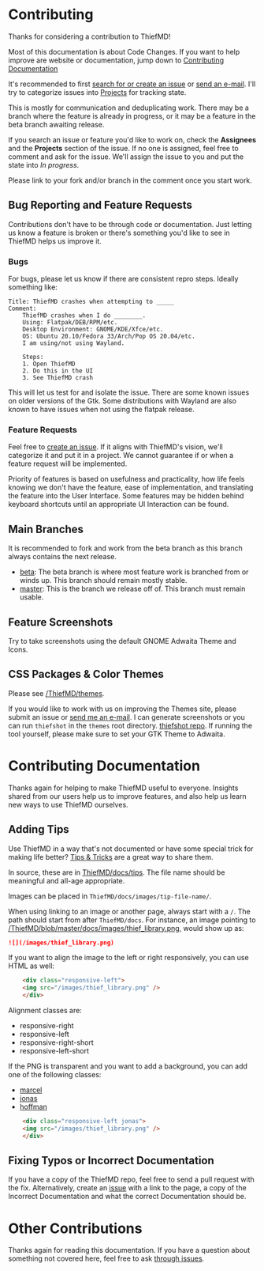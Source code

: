 # Contributing

Thanks for considering a contribution to ThiefMD!

Most of this documentation is about Code Changes. If you want to help improve are website or documentation, jump down to [Contributing Documentation](#contributing-documentation)

It's recommended to first [search for or create an issue](https://github.com/kmwallio/ThiefMD/issues) or [send an e-mail](mailto:mwallio@gmail.com). I'll try to categorize issues into [Projects](https://github.com/kmwallio/ThiefMD/projects) for tracking state.

This is mostly for communication and deduplicating work. There may be a branch where the feature is already in progress, or it may be a feature in the beta branch awaiting release.

If you search an issue or feature you'd like to work on, check the **Assignees** and the **Projects** section of the issue. If no one is assigned, feel free to comment and ask for the issue. We'll assign the issue to you and put the state into *In progress*.

Please link to your fork and/or branch in the comment once you start work.

## Bug Reporting and Feature Requests

Contributions don't have to be through code or documentation. Just letting us know a feature is broken or there's something you'd like to see in ThiefMD helps us improve it.

### Bugs

For bugs, please let us know if there are consistent repro steps. Ideally something like:

```
Title: ThiefMD crashes when attempting to _____
Comment:
    ThiefMD crashes when I do ________.
    Using: Flatpak/DEB/RPM/etc.
    Desktop Environment: GNOME/KDE/Xfce/etc.
    OS: Ubuntu 20.10/Fedora 33/Arch/Pop OS 20.04/etc.
    I am using/not using Wayland.

    Steps:
    1. Open ThiefMD
    2. Do this in the UI
    3. See ThiefMD crash
```

This will let us test for and isolate the issue. There are some known issues on older versions of the Gtk. Some distributions with Wayland are also known to have issues when not using the flatpak release.

### Feature Requests

Feel free to [create an issue](https://github.com/kmwallio/ThiefMD/issues). If it aligns with ThiefMD's vision, we'll categorize it and put it in a project. We cannot guarantee if or when a feature request will be implemented.

Priority of features is based on usefulness and practicality, how life feels knowing we don't have the feature, ease of implementation, and translating the feature into the User Interface. Some features may be hidden behind keyboard shortcuts until an appropriate UI Interaction can be found.

## Main Branches

It is recommended to fork and work from the beta branch as this branch always contains the next release.

* [beta](https://github.com/kmwallio/ThiefMD/tree/beta): The beta branch is where most feature work is branched from or winds up. This branch should remain mostly stable.
* [master](https://github.com/kmwallio/ThiefMD): This is the branch we release off of. This branch must remain usable.

## Feature Screenshots

Try to take screenshots using the default GNOME Adwaita Theme and Icons.

## CSS Packages & Color Themes

Please see [/ThiefMD/themes](https://github.com/ThiefMD/themes).

If you would like to work with us on improving the Themes site, please submit an issue or [send me an e-mail](mailto:mwallio@gmail.com). I can generate screenshots or you can run `thiefshot` in the `themes` root directory. [thiefshot repo](https://github.com/TwiRp/thief-screenshot). If running the tool yourself, please make sure to set your GTK Theme to Adwaita.

# Contributing Documentation

Thanks again for helping to make ThiefMD useful to everyone. Insights shared from our users help us to improve features, and also help us learn new ways to use ThiefMD ourselves.

## Adding Tips

Use ThiefMD in a way that's not documented or have some special trick for making life better? [Tips & Tricks](https://thiefmd.com/tips/) are a great way to share them.

In source, these are in [ThiefMD/docs/tips](https://github.com/kmwallio/ThiefMD/tree/master/docs/tips). The file name should be meaningful and all-age appropriate.

Images can be placed in `ThiefMD/docs/images/tip-file-name/`.

When using linking to an image or another page, always start with a `/`. The path should start from after `ThiefMD/docs`. For instance, an image pointing to [/ThiefMD/blob/master/docs/images/thief_library.png](https://github.com/kmwallio/ThiefMD/blob/master/docs/images/thief_library.png), would show up as:

```markdown
![](/images/thief_library.png)
```

If you want to align the image to the left or right responsively, you can use HTML as well:

```html
    <div class="responsive-left">
    <img src="/images/thief_library.png" />
    </div>
```

Alignment classes are:
 - responsive-right
 - responsive-left
 - responsive-right-short
 - responsive-left-short

If the PNG is transparent and you want to add a background, you can add one of the following classes:
 - [marcel](https://github.com/kmwallio/ThiefMD/blob/master/docs/images/gaelle-marcel-wheat.jpg)
 - [jonas](https://github.com/kmwallio/ThiefMD/blob/master/docs/images/jonas-zurcher-wheat.jpg)
 - [hoffman](https://github.com/kmwallio/ThiefMD/blob/master/docs/images/matt-hoffman-wheat.jpg)

```html
    <div class="responsive-left jonas">
    <img src="/images/thief_library.png" />
    </div>
```

## Fixing Typos or Incorrect Documentation

If you have a copy of the ThiefMD repo, feel free to send a pull request with the fix. Alternatively, create an [issue](https://github.com/kmwallio/ThiefMD/issues) with a link to the page, a copy of the Incorrect Documentation and what the correct Documentation should be.

# Other Contributions

Thanks again for reading this documentation. If you have a question about something not covered here, feel free to ask [through issues](https://github.com/kmwallio/ThiefMD/issues).